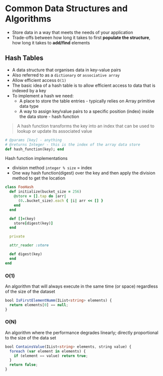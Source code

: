 # Common Data Structures and Algorithms

- Store data in a way that meets the needs of your application
- Trade-offs between how long it takes to first **populate the structure**, how long it takes to **add/find** elements

## Hash Tables

- A data structure that organises data in key-value pairs
- Also referred to as a `dictionary` or `associative array`
- Allow efficient access `O(1)`
- The basic idea of a hash table is to allow efficient access to data that is indexed by a key
- To implement a hash we need:
  - A place to store the table entries - typically relies on Array primitive data type
  - A way to assign key/value pairs to a specific position (index) inside the data store - hash function

> A hash function transforms the key into an index that can be used to lookup or update its associated value

```rb
# @params [key] - anything
# @returns Integer - this is the index of the array data store
def hash_function(key); end
```

Hash function implementations

- division method `integer % size` = index
- One way hash function(digest) over the key and then apply the division method to get the location

```rb
class FooHash
  def initialize(bucket_size = 256)
    @store = [].tap do |arr|
      (0..bucket_size).each { |i| arr << [] }
    end
  end

  def []=(key)
    store[digest(key)]
  end

  private

  attr_reader :store

  def digest(key)
  end
end
```

### O(1)

An algorithm that will always execute in the same time (or space) regardless of the size of the dataset

```ts
bool IsFirstElementNumm(IList<string> elements) {
  return elements[0] == null;
}
```

### O(N)

An algorithm where the performance degrades linearly; directly proportional to the size of the data set

```ts
bool ContainsValue(IList<string> elements, string value) {
  foreach (var element in elements) {
    if (element == value) return true;
  }
  return false;
}
```
